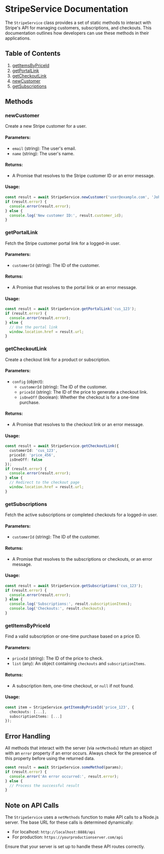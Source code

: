 # StripeService Documentation

The `StripeService` class provides a set of static methods to interact with Stripe's API for managing customers, subscriptions, and checkouts. This documentation outlines how developers can use these methods in their applications.

## Table of Contents
1. [getItemsByPriceId](#getitemsbypriceid)
2. [getPortalLink](#getportallink)
3. [getCheckoutLink](#getcheckoutlink)
4. [newCustomer](#newcustomer)
5. [getSubscriptions](#getsubscriptions)

## Methods

### newCustomer

Create a new Stripe customer for a user.

#### Parameters:
- `email` (string): The user's email.
- `name` (string): The user's name.

#### Returns:
- A Promise that resolves to the Stripe customer ID or an error message.

#### Usage:
```typescript
const result = await StripeService.newCustomer('user@example.com', 'John Doe');
if (result.error) {
  console.error(result.error);
} else {
  console.log('New customer ID:', result.customer_id);
}
```


### getPortalLink

Fetch the Stripe customer portal link for a logged-in user.

#### Parameters:
- `customerId` (string): The ID of the customer.

#### Returns:
- A Promise that resolves to the portal link or an error message.

#### Usage:
```typescript
const result = await StripeService.getPortalLink('cus_123');
if (result.error) {
  console.error(result.error);
} else {
  // Use the portal link
  window.location.href = result.url;
}
```

### getCheckoutLink

Create a checkout link for a product or subscription.

#### Parameters:
- `config` (object):
  - `customerId` (string): The ID of the customer.
  - `priceId` (string): The ID of the price to generate a checkout link.
  - `isOneOff` (boolean): Whether the checkout is for a one-time purchase.

#### Returns:
- A Promise that resolves to the checkout link or an error message.

#### Usage:
```typescript
const result = await StripeService.getCheckoutLink({
  customerId: 'cus_123',
  priceId: 'price_456',
  isOneOff: false
});
if (result.error) {
  console.error(result.error);
} else {
  // Redirect to the checkout page
  window.location.href = result.url;
}
```


### getSubscriptions

Fetch the active subscriptions or completed checkouts for a logged-in user.

#### Parameters:
- `customerId` (string): The ID of the customer.

#### Returns:
- A Promise that resolves to the subscriptions or checkouts, or an error message.

#### Usage:
```typescript
const result = await StripeService.getSubscriptions('cus_123');
if (result.error) {
  console.error(result.error);
} else {
  console.log('Subscriptions:', result.subscriptionItems);
  console.log('Checkouts:', result.checkouts);
}
```


### getItemsByPriceId

Find a valid subscription or one-time purchase based on a price ID.

#### Parameters:
- `priceId` (string): The ID of the price to check.
- `list` (any): An object containing `checkouts` and `subscriptionItems`.

#### Returns:
- A subscription item, one-time checkout, or `null` if not found.

#### Usage:
```typescript
const item = StripeService.getItemsByPriceId('price_123', {
  checkouts: [...],
  subscriptionItems: [...]
});
```

## Error Handling

All methods that interact with the server (via `netMethods`) return an object with an `error` property if an error occurs. Always check for the presence of this property before using the returned data.

```typescript
const result = await StripeService.someMethod(params);
if (result.error) {
  console.error('An error occurred:', result.error);
} else {
  // Process the successful result
}
```

## Note on API Calls

The `StripeService` uses a `netMethods` function to make API calls to a Node.js server. The base URL for these calls is determined dynamically:

- For localhost: `http://localhost:8888/api`
- For production: `https://yourproductionserver.com/api`

Ensure that your server is set up to handle these API routes correctly.